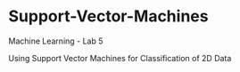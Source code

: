 # Support-Vector-Machines
Machine Learning - Lab 5 

Using Support Vector Machines for Classification of 2D Data
